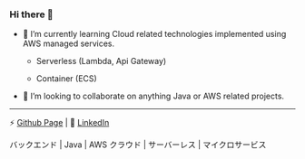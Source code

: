 ### Hi there 👋

- 🌱 I’m currently learning Cloud related technologies implemented using AWS managed services.
 
  - Serverless (Lambda, Api Gateway)

  - Container (ECS)

- 👯 I’m looking to collaborate on anything Java or AWS related projects.

<hr />

⚡ [Github Page](https://christoferson.github.io) | 👯 [LinkedIn](https://www.linkedin.com/in/christofersonchua)

バックエンド | Java | AWS クラウド | サーバーレス | マイクロサービス

<!--
**christoferson/christoferson** is a ✨ _special_ ✨ repository because its `README.md` (this file) appears on your GitHub profile.

Here are some ideas to get you started:

- 🔭 I’m currently working on ...
- 🌱 I’m currently learning ...
- 👯 I’m looking to collaborate on ...
- 🤔 I’m looking for help with ...
- 💬 Ask me about ...
- 📫 How to reach me: ...
- 😄 Pronouns: ...
- ⚡ Fun fact: ...
-->

